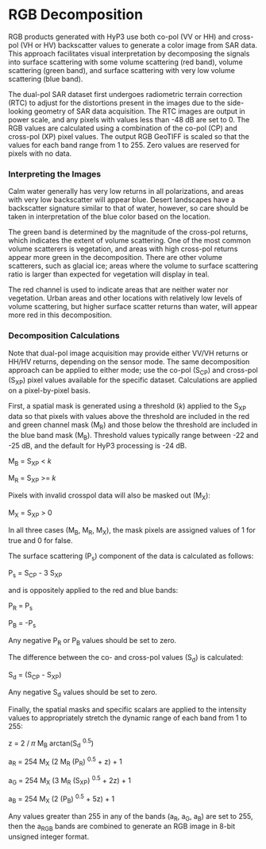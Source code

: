 RGB Decomposition
=================

RGB products generated with HyP3 use both co-pol (VV or HH) and cross-pol (VH or HV) backscatter values to generate a color image from SAR data. This approach facilitates visual interpretation by decomposing the signals into surface scattering with some volume scattering (red band), volume scattering (green band), and surface scattering with very low volume scattering (blue band).

The dual-pol SAR dataset first undergoes radiometric terrain correction (RTC) to adjust for the distortions present in the images due to the side-looking geometry of SAR data acquisition. The RTC images are output in power scale, and any pixels with values less than -48 dB are set to 0. The RGB values are calculated using a combination of the co-pol (CP) and cross-pol (XP) pixel values. The output RGB GeoTIFF is scaled so that the values for each band range from 1 to 255. Zero values are reserved for pixels with no data.

### Interpreting the Images

Calm water generally has very low returns in all polarizations, and areas with very low backscatter will appear blue. Desert landscapes have a backscatter signature similar to that of water, however, so care should be taken in interpretation of the blue color based on the location.

The green band is determined by the magnitude of the cross-pol returns, which indicates the extent of volume scattering. One of the most common volume scatterers is vegetation, and areas with high cross-pol returns appear more green in the decomposition. There are other volume scatterers, such as glacial ice; areas where the volume to surface scattering ratio is larger than expected for vegetation will display in teal.

The red channel is used to indicate areas that are neither water nor vegetation. Urban areas and other locations with relatively low levels of volume scattering, but higher surface scatter returns than water, will appear more red in this decomposition.

### Decomposition Calculations

Note that dual-pol image acquisition may provide either VV/VH returns or HH/HV returns, depending on the sensor mode. The same decomposition approach can be applied to either mode; use the co-pol (S<sub>CP</sub>) and cross-pol (S<sub>XP</sub>) pixel values available for the specific dataset. Calculations are applied on a pixel-by-pixel basis.

First, a spatial mask is generated using a threshold (*k*) applied to the S<sub>XP</sub> data so that pixels with values above the threshold are included in the red and green channel mask (M<sub>R</sub>) and those below the threshold are included in the blue band mask (M<sub>B</sub>). Threshold values typically range between -22 and -25 dB, and the default for HyP3 processing is -24 dB.

M<sub>B</sub> = S<sub>XP</sub> < *k*

M<sub>R</sub> = S<sub>XP</sub> >= *k*

Pixels with invalid crosspol data will also be masked out (M<sub>X</sub>):

M<sub>X</sub> = S<sub>XP</sub> > 0

In all three cases (M<sub>B</sub>, M<sub>R</sub>, M<sub>X</sub>), the mask pixels are assigned values of 1 for true and 0 for false. 

The surface scattering (P<sub>s</sub>) component of the data is calculated as follows:

P<sub>s</sub> = S<sub>CP</sub> - 3 S<sub>XP</sub>

and is oppositely applied to the red and blue bands:

P<sub>R</sub> = P<sub>s</sub>

P<sub>B</sub> = -P<sub>s</sub>

Any negative P<sub>R</sub> or P<sub>B</sub> values should be set to zero.

The difference between the co- and cross-pol values (S<sub>d</sub>) is calculated: 

S<sub>d</sub> = (S<sub>CP</sub> -  S<sub>XP</sub>)

Any negative S<sub>d</sub> values should be set to zero.

Finally, the spatial masks and specific scalars are applied to the intensity values to appropriately stretch the dynamic range of each band from 1 to 255:

z = 2 / 𝜋 M<sub>B</sub> arctan(S<sub>d</sub> <sup>0.5</sup>)

a<sub>R</sub> = 254 M<sub>X</sub> (2 M<sub>R</sub> (P<sub>R</sub>) <sup>0.5</sup> + z) + 1

a<sub>G</sub> = 254 M<sub>X</sub> (3 M<sub>R</sub> (S<sub>XP</sub>) <sup>0.5</sup> + 2z) + 1

a<sub>B</sub> = 254 M<sub>X</sub> (2 (P<sub>B</sub>) <sup>0.5</sup> + 5z) + 1

Any values greater than 255 in any of the bands (a<sub>R</sub>, a<sub>G</sub>, a<sub>B</sub>) are set to 255, then the a<sub>RGB</sub> bands are combined to generate an RGB image in 8-bit unsigned integer format.
